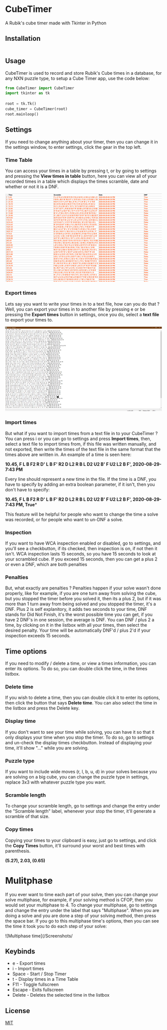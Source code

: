 # CubeTimer
A Rubik's cube timer made with Tkinter in Python

## Installation
```bash

```
## Usage
CubeTimer is used to record and store Rubik's Cube times in a database, for any NXN puzzle type, to setup a Cube Timer app, use the code below:
```python
from CubeTimer import CubeTimer
import tkinter as tk

root = tk.Tk()
cube_timer = CubeTimer(root)
root.mainloop()
```

## Settings
If you need to change anything about your timer, then you can change it in the settings window, to enter settings, click the gear in the top left.


### Time Table
You can access your times in a table by pressing t, or by going to settings and pressing the **View times in table** button, here you can view all of your recorded times in a table which displays the times scramble, date and whether or not it is a DNF.

![Time Table](/Screenshots/TimeTable.png)

### Export times
Lets say you want to write your times in to a text file, how can you do that ? Well, you can export your times in to another file by pressing e or be pressing the **Export times** button in settings,
once you do, select a **text file** to export your times to.

![Export times](/Screenshots/ExportTimesCropped.png)
### Import times
But what if you want to import times from a text file in to your CubeTimer ? You can press i or you can go to settings and press **Import times**, then, select a text file to import times from, if this file was written manually, and not exported, then write the times of the text file in the same format that the times above are written in. An example of a time is seen here:

**10.45, F L B F2 R D' L B F' R2 D L2 R B L D2 U2 B' F U2 L2 B F', 2020-08-29-7:43 PM**

Every line should represent a new time in the file. If the time is a DNF, you have to specify by adding an extra boolean parameter, if it isn't, then you don't have to specify:

**10.45, F L B F2 R D' L B F' R2 D L2 R B L D2 U2 B' F U2 L2 B F', 2020-08-29-7:43 PM, True***

This feature will be helpful for people who want to change the time a solve was recorded, or for people who want to un-DNF a solve.
### Inspection
If you want to have WCA inspection enabled or disabled, go to settings, and you'll see a checkbutton, if its checked, then inspection is on, if not then it isn't. WCA inspection lasts 15 seconds, so you have 15 seconds to look at your scrambled cube. If you exceed 15 seconds, then you can get a plus 2 or even a DNF, which are both penalties

### Penalties
But, what exactly are penalties ? Penalties happen if your solve wasn't done properly, like for example, if you are one turn away from solving the cube, but you stopped the timer before you solved it, then its a plus 2, but if it was more than 1 turn away from being solved and you stopped the timer, it's a DNF. Plus 2 is self explanitory, it adds two seconds to your time, DNF stands for Did Not Finish, it's the worst possible time you can get, if you have 2 DNF's in one session, the average is DNF. You can DNF / plus 2 a time, by clicking on it in the listbox with all your times, then select the desired penalty. Your time will be automatically DNF'd / plus 2'd if your inspection exceeds 15 seconds.

## Time options
If you need to modify / delete a time, or view a times information, you can enter its options. To do so, you can double click the time, in the times listbox.

### Delete time
If you wish to delete a time, then you can double click it to enter its options, then click the button that says **Delete time**. You can also select the time in the listbox and press the Delete key.

### Display time
If you don't want to see your time while solving, you can have it so that it only displays your time when you stop the timer. To do so, go to settings and un-check the display times checkbutton. Instead of displaying your time, it'll show "..." while you are solving.

### Puzzle type
If you want to include wide moves (r, l, b, u, d) in your solves because you are solving on a big cube, you can change the puzzle type in settings, replace 3x3 with whatever puzzle type you want.

### Scramble length
To change your scramble length, go to settings and change the entry under the "Scramble length" label, whenever your stop the timer, it'll generate a scramble of that size.

### Copy times
Copying your times to your clipboard is easy, just go to settings, and click the **Copy Times** button, it'll surround your worst and best times with parenthesis.

**(5.27), 2.03, (0.65)**

# Mulitphase
If you ever want to time each part of your solve, then you can change your solve multiphase, for example, if your solving method is CFOP, then you would set your multiphase to 4. To change your multiphase, go to settings and change the entry under the label that says "Multiphase". When you are doing a solve and you are done a step of your solving method, then press the space bar. If you go to this multiphase time's options, then you can see the time it took you to do each step of your solve:

![Multiphase time](/Screenshots/

## Keybinds
- e - Export times
- i - Import times
- Space - Start / Stop Timer
- t - Display times in a Time Table
- F11 - Toggle fullscreen
- Escape - Exits fullscreen
- Delete - Deletes the selected time in the listbox 

## License
[MIT](https://choosealicense.com/licenses/mit/)
